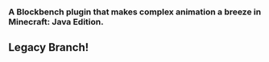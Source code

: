 
### A Blockbench plugin that makes complex animation a breeze in Minecraft: Java Edition.

## Legacy Branch!
